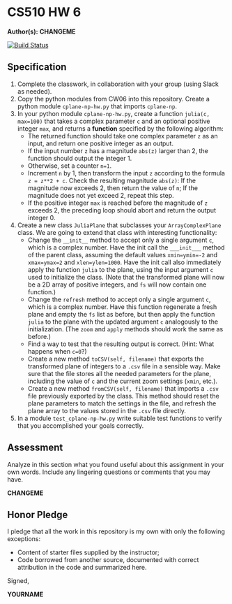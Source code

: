 # CS510 HW 6

**Author(s):** **CHANGEME**

[![Build Status](https://travis-ci.com/chapman-cs510-2017f/hw-06-YOURNAME.svg?token=CHANGEME&branch=master)](https://travis-ci.com/chapman-cs510-2017f/hw-06-YOURNAME)

## Specification

1. Complete the classwork, in collaboration with your group (using Slack as needed).
1. Copy the python modules from CW06 into this repository. Create a python module ```cplane-np-hw.py``` that imports ```cplane-np```.
1. In your python module ```cplane-np-hw.py```, create a function ```julia(c, max=100)``` that takes a complex parameter ```c``` and an optional positive integer ```max```, and returns a **function** specified by the following algorithm:
    * The returned function should take one complex parameter ```z``` as an input, and return one positive integer as an output.
    * If the input number ```z``` has a magnitude ```abs(z)``` larger than 2, the function should output the integer 1.
    * Otherwise, set a counter ```n=1```.
    * Increment ```n``` by 1, then transform the input ```z``` according to the formula ```z = z**2 + c```. Check the resulting magnitude ```abs(z)```: If the magnitude now exceeds 2, then return the value of ```n```; If the magnitude does not yet exceed 2, repeat this step.
    * If the positive integer ```max``` is reached before the magnitude of ```z``` exceeds 2, the preceding loop should abort and return the output integer 0.
1. Create a new class ```JuliaPlane``` that subclasses your ```ArrayComplexPlane``` class. We are going to extend that class with interesting functionality:
    * Change the ```__init__``` method to accept only a single argument ```c```, which is a complex number. Have the init call the ```___init___``` method of the parent class, assuming the default values ```xmin=ymin=-2``` and ```xmax=ymax=2``` and ```xlen=ylen=1000```. Have the init call also immediately apply the function ```julia``` to the plane, using the input argument ```c``` used to initialize the class. (Note that the transformed plane will now be a 2D array of positive integers, and ```fs``` will now contain one function.)
    * Change the ```refresh``` method to accept only a single argument ```c```, which is a complex number. Have this function regenerate a fresh plane and empty the ```fs``` list as before, but then apply the function ```julia``` to the plane with the updated argument ```c``` analogously to the initialization. (The ```zoom``` and ```apply``` methods should work the same as before.)
    * Find a way to test that the resulting output is correct. (Hint: What happens when ```c=0```?)
    * Create a new method ```toCSV(self, filename)``` that exports the transformed plane of integers to a ```.csv``` file in a sensible way. Make sure that the file stores all the needed parameters for the plane, including the value of ```c``` and the current zoom settings (```xmin```, etc.).
    * Create a new method ```fromCSV(self, filename)``` that imports a ```.csv``` file previously exported by the class. This method should reset the plane parameters to match the settings in the file, and refresh the plane array to the values stored in the ```.csv``` file directly.
1. In a module ```test_cplane-np-hw.py``` write suitable test functions to verify that you accomplished your goals correctly.

## Assessment

Analyze in this section what you found useful about this assignment in your own words. Include any lingering questions or comments that you may have.

**CHANGEME**

## Honor Pledge

I pledge that all the work in this repository is my own with only the following exceptions:

* Content of starter files supplied by the instructor;
* Code borrowed from another source, documented with correct attribution in the code and summarized here.

Signed,

**YOURNAME**
